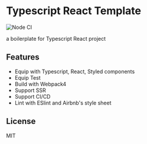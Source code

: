 # Typescript React Template

![Node CI](https://github.com/lawvs/typescript-react-template/workflows/Node%20CI/badge.svg)

a boilerplate for Typescript React project

## Features

- Equip with Typescript, React, Styled components
- Equip Test
- Build with Webpack4
- Support SSR
- Support CI/CD
- Lint with ESlint and Airbnb's style sheet

## License

MIT
